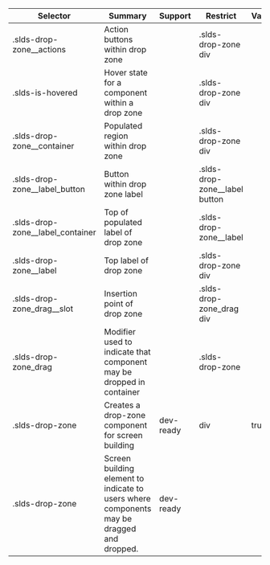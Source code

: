 

| Selector | Summary | Support | Restrict | Variant | Modifier |
|-------|-------|-------|-------|-------|-------|
| .slds-drop-zone__actions | Action buttons within drop zone |   | .slds-drop-zone div |   |   |
| .slds-is-hovered | Hover state for a component within a drop zone |   | .slds-drop-zone div |   | true |
| .slds-drop-zone__container | Populated region within drop zone |   | .slds-drop-zone div |   |   |
| .slds-drop-zone__label_button | Button within drop zone label |   | .slds-drop-zone__label button |   |   |
| .slds-drop-zone__label_container | Top of populated label of drop zone |   | .slds-drop-zone__label |   |   |
| .slds-drop-zone__label | Top label of drop zone |   | .slds-drop-zone div |   |   |
| .slds-drop-zone_drag__slot | Insertion point of drop zone |   | .slds-drop-zone_drag div |   |   |
| .slds-drop-zone_drag | Modifier used to indicate that component may be dropped in container |   | .slds-drop-zone |   | true |
| .slds-drop-zone | Creates a drop-zone component for screen building | dev-ready | div | true |   |
| .slds-drop-zone | Screen building element to indicate to users where components may be dragged and dropped. | dev-ready |   |   |   |